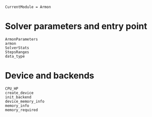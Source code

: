 ```@meta
CurrentModule = Armon
```

# Solver parameters and entry point

```@docs
ArmonParameters
armon
SolverStats
StepsRanges
data_type
```

# Device and backends

```@docs
CPU_HP
create_device
init_backend
device_memory_info
memory_info
memory_required
```
